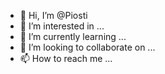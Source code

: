 - 👋 Hi, I’m @Piosti
- 👀 I’m interested in ...
- 🌱 I’m currently learning ...
- 💞️ I’m looking to collaborate on ...
- 📫 How to reach me ...

<!---
Piosti/Piosti is a ✨ special ✨ repository because its `README.md` (this file) appears on your GitHub profile.
You can click the Preview link to take a look at your changes.
--->
